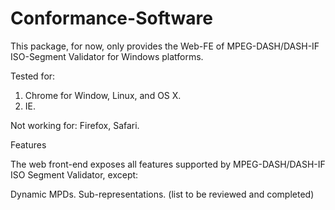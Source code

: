 Conformance-Software
====================

This package, for now, only provides the Web-FE of MPEG-DASH/DASH-IF ISO-Segment Validator for Windows platforms.

Tested for:

1) Chrome for Window, Linux, and OS X.
2) IE.

Not working for: Firefox, Safari.

Features

The web front-end exposes all features supported by MPEG-DASH/DASH-IF ISO Segment Validator, except:

Dynamic MPDs.
Sub-representations.
(list to be reviewed and completed)
